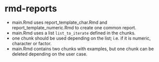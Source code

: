 # rmd-reports

- main.Rmd uses report_template_char.Rmd and report_template_numeric.Rmd to create one common report. 
- main.Rmd uses a list `list_to_iterate` defined in the chunks. 
- one chunk should be used depending on the list; i.e. if it is numeric, character or factor. 
- main.Rmd contains two chunks with examples, but one chunk can be deleted depending on the user case.
